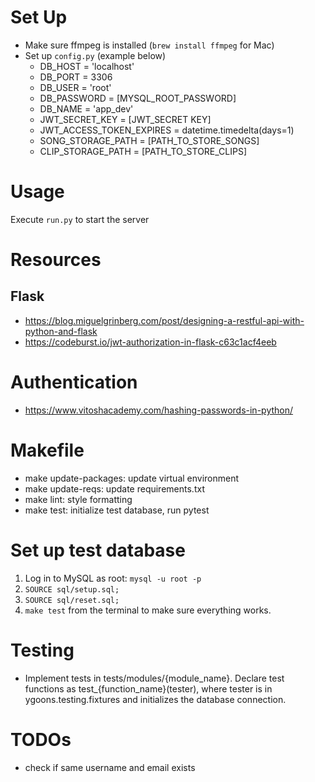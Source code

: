 # Set Up

* Make sure ffmpeg is installed (`brew install ffmpeg` for Mac)
* Set up `config.py` (example below)
    * DB_HOST = 'localhost'
    * DB_PORT = 3306
    * DB_USER = 'root'
    * DB_PASSWORD = [MYSQL_ROOT_PASSWORD]
    * DB_NAME = 'app_dev'
    * JWT_SECRET_KEY = [JWT_SECRET KEY]
    * JWT_ACCESS_TOKEN_EXPIRES = datetime.timedelta(days=1)
    * SONG_STORAGE_PATH = [PATH_TO_STORE_SONGS]
    * CLIP_STORAGE_PATH = [PATH_TO_STORE_CLIPS]

# Usage

Execute `run.py` to start the server

# Resources

## Flask

* https://blog.miguelgrinberg.com/post/designing-a-restful-api-with-python-and-flask
* https://codeburst.io/jwt-authorization-in-flask-c63c1acf4eeb

# Authentication

* https://www.vitoshacademy.com/hashing-passwords-in-python/

# Makefile

* make update-packages: update virtual environment
* make update-reqs: update requirements.txt
* make lint: style formatting
* make test: initialize test database, run pytest

# Set up test database

1. Log in to MySQL as root: `mysql -u root -p`
2. `SOURCE sql/setup.sql;`
3. `SOURCE sql/reset.sql;`
4. `make test` from the terminal to make sure everything works.

# Testing

* Implement tests in tests/modules/{module_name}. Declare test functions as 
  test_{function_name}(tester), where tester is in ygoons.testing.fixtures 
  and initializes the database connection.

# TODOs

* check if same username and email exists
